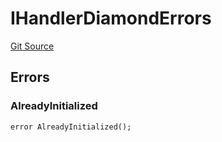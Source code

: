 # IHandlerDiamondErrors
[Git Source](https://github.com/thrackle-io/tron/blob/fa1f71d854feb4f93c1bbe77dbe731527e9e3d00/src/common/IErrors.sol)


## Errors
### AlreadyInitialized

```solidity
error AlreadyInitialized();
```

